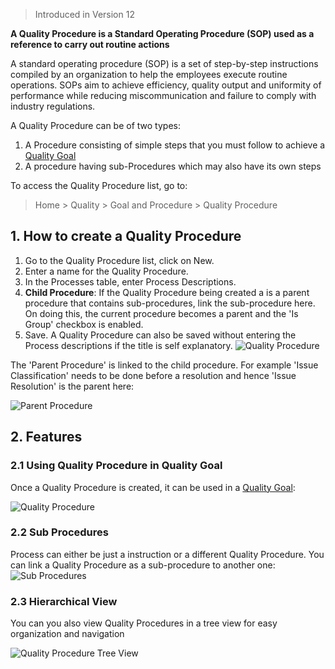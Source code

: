 > Introduced in Version 12

**A Quality Procedure is a Standard Operating Procedure (SOP) used as a reference to carry out routine actions**

A standard operating procedure (SOP) is a set of step-by-step instructions compiled by an organization to help the employees execute routine operations. SOPs aim to achieve efficiency, quality output and uniformity of performance while reducing miscommunication and failure to comply with industry regulations.

A Quality Procedure can be of two types:

1.  A Procedure consisting of simple steps that you must follow to achieve a [Quality Goal](https://docs.erpnext.com/docs/v13/user/manual/en/quality-management/quality_goal)
2.  A procedure having sub-Procedures which may also have its own steps

To access the Quality Procedure list, go to:

> Home > Quality > Goal and Procedure > Quality Procedure

## 1\. How to create a Quality Procedure

1.  Go to the Quality Procedure list, click on New.
2.  Enter a name for the Quality Procedure.
3.  In the Processes table, enter Process Descriptions.
4.  **Child Procedure**: If the Quality Procedure being created a is a parent procedure that contains sub-procedures, link the sub-procedure here. On doing this, the current procedure becomes a parent and the 'Is Group' checkbox is enabled.
5.  Save. A Quality Procedure can also be saved without entering the Process descriptions if the title is self explanatory. ![Quality Procedure](https://docs.erpnext.com/files/quality-procedure.png)

The 'Parent Procedure' is linked to the child procedure. For example 'Issue Classification' needs to be done before a resolution and hence 'Issue Resolution' is the parent here:

![Parent Procedure](https://docs.erpnext.com/files/procedure-parent.png)

## 2\. Features

### 2.1 Using Quality Procedure in Quality Goal

Once a Quality Procedure is created, it can be used in a [Quality Goal](https://docs.erpnext.com/docs/v13/user/manual/en/quality-management/quality_goal):

![Quality Procedure](https://docs.erpnext.com/files/quality-procedure.gif)

### 2.2 Sub Procedures

Process can either be just a instruction or a different Quality Procedure. You can link a Quality Procedure as a sub-procedure to another one: ![Sub Procedures](https://docs.erpnext.com/files/sub-procedure.png)

### 2.3 Hierarchical View

You can you also view Quality Procedures in a tree view for easy organization and navigation

![Quality Procedure Tree View](https://docs.erpnext.com/files/quality-procedure-tree.png)